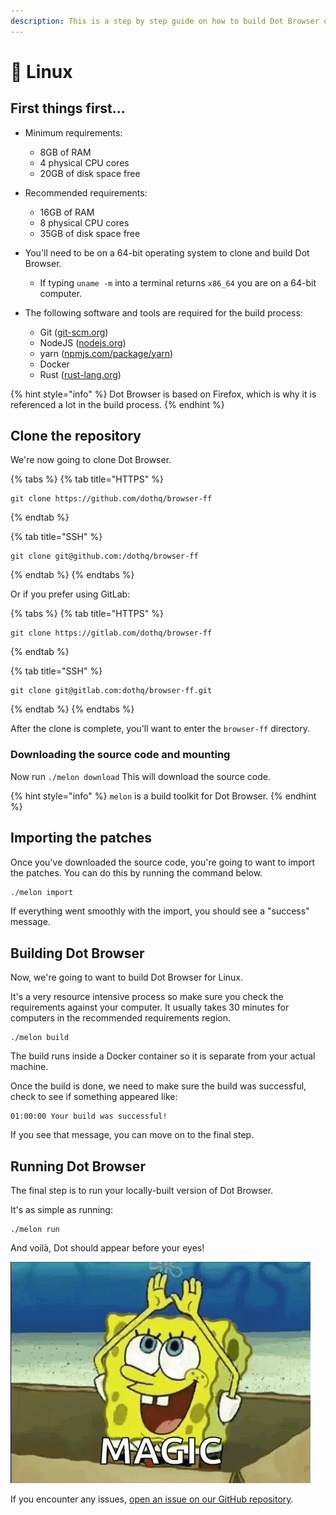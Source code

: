 ```yaml
---
description: This is a step by step guide on how to build Dot Browser on Linux.
---
```


# 🐧 Linux

## First things first...

* Minimum requirements:

  * 8GB of RAM
  * 4 physical CPU cores
  * 20GB of disk space free

* Recommended requirements:

  * 16GB of RAM
  * 8 physical CPU cores
  * 35GB of disk space free

* You'll need to be on a 64-bit operating system to clone and build Dot Browser.

  * If typing `uname -m` into a terminal returns `x86_64` you are on a 64-bit computer.

* The following software and tools are required for the build process:
  * Git \([git-scm.org](https://git-scm.org)\)
  * NodeJS \([nodejs.org](https://nodejs.org)\)
  * yarn \([npmjs.com/package/yarn](https://www.npmjs.com/package/yarn)\)
  * Docker
  * Rust \([rust-lang.org](https://www.rust-lang.org/tools/install)\)

{% hint style="info" %}
Dot Browser is based on Firefox, which is why it is referenced a lot in the build process.
{% endhint %}

## Clone the repository

We're now going to clone Dot Browser.

{% tabs %} {% tab title="HTTPS" %}

```text
git clone https://github.com/dothq/browser-ff
```

{% endtab %}

{% tab title="SSH" %}

```text
git clone git@github.com:/dothq/browser-ff
```
{% endtab %} {% endtabs %}

Or if you prefer using GitLab:

{% tabs %} {% tab title="HTTPS" %}

```text
git clone https://gitlab.com/dothq/browser-ff
```
{% endtab %}

{% tab title="SSH" %}

```text
git clone git@gitlab.com:dothq/browser-ff.git
```
{% endtab %} {% endtabs %}

After the clone is complete, you'll want to enter the `browser-ff` directory.

### Downloading the source code and mounting

Now run `./melon download` This will download the source code.

{% hint style="info" %}
`melon` is a build toolkit for Dot Browser.
{% endhint %}

## Importing the patches

Once you've downloaded the source code, you're going to want to import the patches. You can do this by running the command below.

```bash
./melon import
```

If everything went smoothly with the import, you should see a "success" message.

## Building Dot Browser

Now, we're going to want to build Dot Browser for Linux.

 It's a very resource intensive process so make sure you check the requirements against your computer. It usually takes 30 minutes for computers in the recommended requirements region.

```text
./melon build
```

The build runs inside a Docker container so it is separate from your actual machine.

Once the build is done, we need to make sure the build was successful, check to see if something appeared like:

```text
01:00:00 Your build was successful!
```

If you see that message, you can move on to the final step.

## Running Dot Browser

The final step is to run your locally-built version of Dot Browser. 

It's as simple as running:

```text
./melon run
```

And voilà, Dot should appear before your eyes!

![It&apos;s magic! &#x2728;](../.gitbook/assets/tenor.gif)

If you encounter any issues, [open an issue on our GitHub repository](https://github.com/dothq/browser/issues/new/choose).



